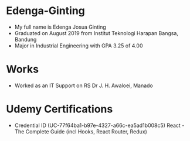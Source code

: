 # Edenga-Ginting

- My full name is Edenga Josua Ginting
- Graduated on August 2019 from Institut Teknologi Harapan Bangsa, Bandung
- Major in Industrial Engineering with GPA 3.25 of 4.00

# Works
- Worked as an IT Support on RS Dr J. H. Awaloei, Manado

# Udemy Certifications
- Credential ID (UC-77f64ba1-b97e-4327-a66c-ea5ad1b008c5)
  React - The Complete Guide (incl Hooks, React Router, Redux)
